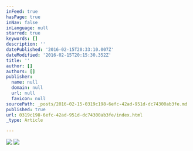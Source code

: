 ```yaml
---
inFeed: true
hasPage: true
inNav: false
inLanguage: null
starred: true
keywords: []
description: ''
datePublished: '2016-02-15T20:33:10.007Z'
dateModified: '2016-02-15T20:15:30.352Z'
title: ''
author: []
authors: []
publisher:
  name: null
  domain: null
  url: null
  favicon: null
sourcePath: _posts/2016-02-15-0319c198-6efc-42ad-951d-dc74300ab3fe.md
published: true
url: 0319c198-6efc-42ad-951d-dc74300ab3fe/index.html
_type: Article

---
```

![](https://the-grid-user-content.s3-us-west-2.amazonaws.com/07f4c2f8-43ea-4046-b444-6732a6164526.jpg)
![](https://the-grid-user-content.s3-us-west-2.amazonaws.com/7b662514-fd4f-4efc-b33f-e4e2c04df02c.jpg)